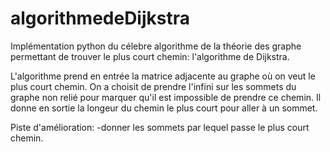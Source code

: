 # algorithmedeDijkstra

Implémentation python du célebre algorithme de la théorie des graphe permettant de trouver le plus court chemin: l'algorithme de Dijkstra.

L'algorithme prend en entrée la matrice adjacente au graphe où on veut le plus court chemin.
On a choisit de prendre l'infini sur les sommets du graphe non relié pour marquer qu'il est impossible de prendre ce chemin.
Il donne en sortie la longeur du chemin le plus court pour aller à un sommet.

Piste d'amélioration:
-donner les sommets par lequel passe le plus court chemin.
